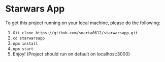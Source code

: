 # Starwars App

To get this project running on your local machine, please do the following:

1) ```Git clone https://github.com/smarta0612/starwarsapp.git```
2) ```cd starwarsapp```
3) ```npm install```
4) ```npm start```
5) Enjoy! (Project should run on default on localhost:3000)
